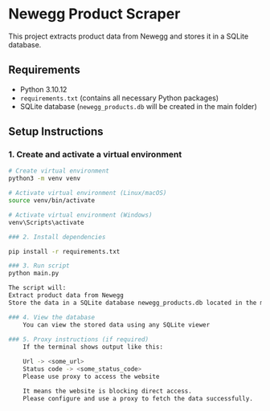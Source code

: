 # Newegg Product Scraper

This project extracts product data from Newegg and stores it in a SQLite database.

## Requirements

- Python 3.10.12
- `requirements.txt` (contains all necessary Python packages)
- SQLite database (`newegg_products.db` will be created in the main folder)

## Setup Instructions

### 1. Create and activate a virtual environment

```bash
# Create virtual environment
python3 -m venv venv

# Activate virtual environment (Linux/macOS)
source venv/bin/activate

# Activate virtual environment (Windows)
venv\Scripts\activate

### 2. Install dependencies 

pip install -r requirements.txt

### 3. Run script 
python main.py

The script will:
Extract product data from Newegg
Store the data in a SQLite database newegg_products.db located in the main folder

### 4. View the database
    You can view the stored data using any SQLite viewer
    
### 5. Proxy instructions (if required)
    If the terminal shows output like this:

    Url -> <some_url>
    Status code -> <some_status_code>
    Please use proxy to access the website

    It means the website is blocking direct access.
    Please configure and use a proxy to fetch the data successfully.
